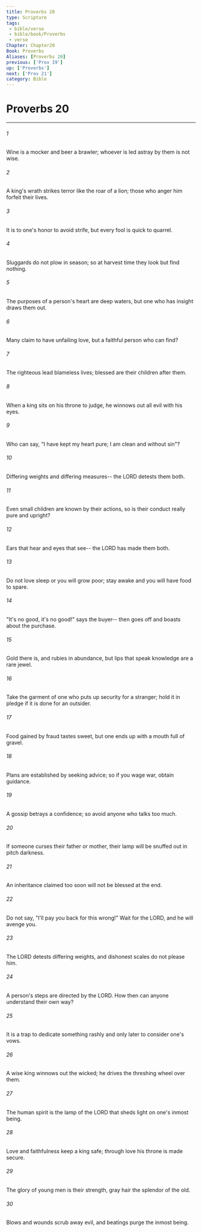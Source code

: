 ```yaml
---
title: Proverbs 20
type: Scripture
tags:
 - bible/verse
 - bible/book/Proverbs
 - verse
Chapter: Chapter20
Book: Proverbs
Aliases: [Proverbs 20]
previous: ['Prov 19']
up: ['Proverbs']
next: ['Prov 21']
category: Bible
---
```

# Proverbs 20

***


###### 1 
Wine is a mocker and beer a brawler; whoever is led astray by them is not wise. 

###### 2 
A king's wrath strikes terror like the roar of a lion; those who anger him forfeit their lives. 

###### 3 
It is to one's honor to avoid strife, but every fool is quick to quarrel. 

###### 4 
Sluggards do not plow in season; so at harvest time they look but find nothing. 

###### 5 
The purposes of a person's heart are deep waters, but one who has insight draws them out. 

###### 6 
Many claim to have unfailing love, but a faithful person who can find? 

###### 7 
The righteous lead blameless lives; blessed are their children after them. 

###### 8 
When a king sits on his throne to judge, he winnows out all evil with his eyes. 

###### 9 
Who can say, "I have kept my heart pure; I am clean and without sin"? 

###### 10 
Differing weights and differing measures-- the LORD detests them both. 

###### 11 
Even small children are known by their actions, so is their conduct really pure and upright? 

###### 12 
Ears that hear and eyes that see-- the LORD has made them both. 

###### 13 
Do not love sleep or you will grow poor; stay awake and you will have food to spare. 

###### 14 
"It's no good, it's no good!" says the buyer-- then goes off and boasts about the purchase. 

###### 15 
Gold there is, and rubies in abundance, but lips that speak knowledge are a rare jewel. 

###### 16 
Take the garment of one who puts up security for a stranger; hold it in pledge if it is done for an outsider. 

###### 17 
Food gained by fraud tastes sweet, but one ends up with a mouth full of gravel. 

###### 18 
Plans are established by seeking advice; so if you wage war, obtain guidance. 

###### 19 
A gossip betrays a confidence; so avoid anyone who talks too much. 

###### 20 
If someone curses their father or mother, their lamp will be snuffed out in pitch darkness. 

###### 21 
An inheritance claimed too soon will not be blessed at the end. 

###### 22 
Do not say, "I'll pay you back for this wrong!" Wait for the LORD, and he will avenge you. 

###### 23 
The LORD detests differing weights, and dishonest scales do not please him. 

###### 24 
A person's steps are directed by the LORD. How then can anyone understand their own way? 

###### 25 
It is a trap to dedicate something rashly and only later to consider one's vows. 

###### 26 
A wise king winnows out the wicked; he drives the threshing wheel over them. 

###### 27 
The human spirit is the lamp of the LORD that sheds light on one's inmost being. 

###### 28 
Love and faithfulness keep a king safe; through love his throne is made secure. 

###### 29 
The glory of young men is their strength, gray hair the splendor of the old. 

###### 30 
Blows and wounds scrub away evil, and beatings purge the inmost being. 
